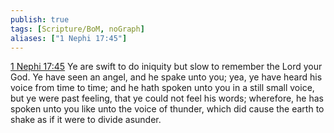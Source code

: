 ```yaml
---
publish: true
tags: [Scripture/BoM, noGraph]
aliases: ["1 Nephi 17:45"]
---
```

[1 Nephi 17:45](https://churchofjesuschrist.org/study/scriptures/bofm/1-ne/17?lang=eng&id=p45#p45) Ye are swift to do iniquity but slow to remember the Lord your God. Ye have seen an angel, and he spake unto you; yea, ye have heard his voice from time to time; and he hath spoken unto you in a still small voice, but ye were past feeling, that ye could not feel his words; wherefore, he has spoken unto you like unto the voice of thunder, which did cause the earth to shake as if it were to divide asunder.
